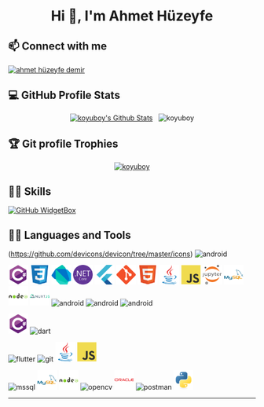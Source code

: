 
<h1 align="center">Hi 👋, I'm Ahmet Hüzeyfe</h1>

## 📫 Connect with me 
<p align="left">
<a href="https://www.linkedin.com/in/ahmethuzeyfedemir/" target="blank"><img align="center" src="https://raw.githubusercontent.com/rahuldkjain/github-profile-readme-generator/master/src/images/icons/Social/linked-in-alt.svg" alt="ahmet hüzeyfe demir" height="30" width="40" /></a>
</p>

## 💻 GitHub Profile Stats
  <p align="center">
    <a href="https://github.com/anuraghazra/github-readme-stats"><img alt="koyuboy's Github Stats" src="https://github-readme-stats.vercel.app/api?username=koyuboy&show_icons=true&count_private=true&theme=algolia" height="192px"/></a>
  &nbsp;
	  <img src="https://github-readme-stats.vercel.app/api/top-langs?username=koyuboy&langs_count=10&show_icons=true&locale=en&layout=compact&theme=algolia" alt="koyuboy" height="192px"/>
  </p>

<!--  ## ⚡ Recent GitHub Activity
   <a href="https://github.com/koyuboy"><img alt="koyuboy's Activity Graph" src="https://activity-graph.herokuapp.com/graph?username=koyuboy&custom_title=koyuboy's%20Contribution%20Graph&theme=react-dark" /></a> -->

## :trophy: Git profile Trophies
<p align="center"> <a href="https://github.com/ryo-ma/github-profile-trophy"><img src="https://github-profile-trophy.vercel.app/?username=koyuboy&layout=compact&theme=algolia" alt="koyuboy" /></a> </p>

## 👨‍💻 Skills
[![GitHub WidgetBox](https://github-widgetbox.vercel.app/api/skills?names=js,csharp,dart,js,java,python,html,css,json,mysql&includeNames=true)](https://github.com/Jurredr/github-widgetbox)


## 👨‍💻 Languages and Tools
(https://github.com/devicons/devicon/tree/master/icons)
<a> <img src="https://raw.githubusercontent.com/devicons/devicon/master/icons/" alt="android" width="40" height="40"/> </a> 
<p align="left"> 
<a> <img src="https://raw.githubusercontent.com/devicons/devicon/master/icons/csharp/csharp-original.svg" alt="android" width="40" height="40"/> </a> 
<a> <img src="https://raw.githubusercontent.com/devicons/devicon/master/icons/css3/css3-original.svg" alt="android" width="40" height="40"/> </a> 
<a> <img src="https://raw.githubusercontent.com/devicons/devicon/master/icons/dart/dart-original.svg" alt="android" width="40" height="40"/> </a> 
<a> <img src="https://raw.githubusercontent.com/devicons/devicon/master/icons/dotnetcore/dotnetcore-original.svg" alt="android" width="40" height="40"/> </a> 
<a> <img src="https://raw.githubusercontent.com/devicons/devicon/master/icons/flutter/flutter-original.svg" alt="android" width="40" height="40"/> </a> 
<a> <img src="https://raw.githubusercontent.com/devicons/devicon/master/icons/git/git-original.svg" alt="android" width="40" height="40"/> </a> 
<a> <img src="https://raw.githubusercontent.com/devicons/devicon/master/icons/html5/html5-original.svg" alt="android" width="40" height="40"/> </a> 
<a> <img src="https://raw.githubusercontent.com/devicons/devicon/master/icons/java/java-original.svg" alt="android" width="40" height="40"/> </a> 
<a> <img src="https://raw.githubusercontent.com/devicons/devicon/master/icons/javascript/javascript-original.svg" alt="android" width="40" height="40"/> </a> 
<a> <img src="https://raw.githubusercontent.com/devicons/devicon/master/icons/jupyter/jupyter-original-wordmark.svg" alt="android" width="40" height="40"/> </a> 
<a> <img src="https://raw.githubusercontent.com/devicons/devicon/master/icons/mysql/mysql-original-wordmark.svg" alt="android" width="40" height="40"/> </a> 
<a> <img src="https://raw.githubusercontent.com/devicons/devicon/master/icons/nodejs/nodejs-original-wordmark.svg" alt="android" width="40" height="40"/> </a> 
<a> <img src="https://raw.githubusercontent.com/devicons/devicon/master/icons/nuxtjs/nuxtjs-original-wordmark.svg" alt="android" width="40" height="40"/> </a> 
<a> <img src="https://raw.githubusercontent.com/devicons/devicon/master/" alt="android" width="40" height="40"/> </a> 
<a> <img src="https://raw.githubusercontent.com/devicons/devicon/master/" alt="android" width="40" height="40"/> </a> 
<a> <img src="https://raw.githubusercontent.com/devicons/devicon/master/" alt="android" width="40" height="40"/> </a> 







<a> <img src="https://raw.githubusercontent.com/devicons/devicon/master/icons/csharp/csharp-original.svg" alt="csharp" width="40" height="40"/> </a>
<a> <img src="https://www.vectorlogo.zone/logos/dartlang/dartlang-icon.svg" alt="dart" width="40" height="40"/> </a> 

<a> <img src="https://www.vectorlogo.zone/logos/flutterio/flutterio-icon.svg" alt="flutter" width="40" height="40"/> </a> 
<a> <img src="https://www.vectorlogo.zone/logos/git-scm/git-scm-icon.svg" alt="git" width="40" height="40"/> </a> 
<a> <img src="https://raw.githubusercontent.com/devicons/devicon/master/icons/java/java-original.svg" alt="java" width="40" height="40"/> </a> 
<a> <img src="https://raw.githubusercontent.com/devicons/devicon/master/icons/javascript/javascript-original.svg" alt="javascript" width="40" height="40"/> </a> 

<a> <img src="https://www.svgrepo.com/show/303229/microsoft-sql-server-logo.svg" alt="mssql" width="40" height="40"/> </a> 
<a> <img src="https://raw.githubusercontent.com/devicons/devicon/master/icons/mysql/mysql-original-wordmark.svg" alt="mysql" width="40" height="40"/> </a> 
<a> <img src="https://raw.githubusercontent.com/devicons/devicon/master/icons/nodejs/nodejs-original-wordmark.svg" alt="nodejs" width="40" height="40"/> </a> 
<a> <img src="https://www.vectorlogo.zone/logos/opencv/opencv-icon.svg" alt="opencv" width="40" height="40"/> </a> 
<a> <img src="https://raw.githubusercontent.com/devicons/devicon/master/icons/oracle/oracle-original.svg" alt="oracle" width="40" height="40"/> </a> 
<a> <img src="https://www.vectorlogo.zone/logos/getpostman/getpostman-icon.svg" alt="postman" width="40" height="40"/> </a> 
<a> <img src="https://raw.githubusercontent.com/devicons/devicon/master/icons/python/python-original.svg" alt="python" width="40" height="40"/> </a> 
</p>

-----






<!--
**koyuboy/koyuboy** is a ✨ _special_ ✨ repository because its `README.md` (this file) appears on your GitHub profile.

Here are some ideas to get you started:

- 🔭 I’m currently working on ...
- 🌱 I’m currently learning ...
- 👯 I’m looking to collaborate on ...
- 🤔 I’m looking for help with ...
- 💬 Ask me about ...
- 📫 How to reach me: ...
- 😄 Pronouns: ...
- ⚡ Fun fact: ...
-->
